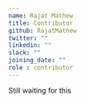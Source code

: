 ```yaml
---
name: Rajat Mathew
title: Contributor
github: RajatMathew
twitter: ""
linkedin: ""
slack: ""
joining_date: ""
role : contributor
---
```


Still waiting for this
